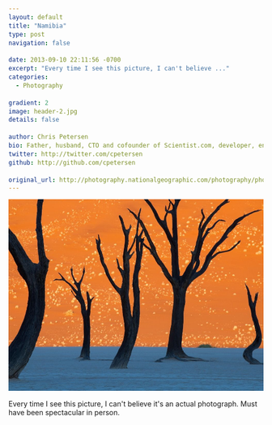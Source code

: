 ```yaml
---
layout: default
title: "Namibia"
type: post
navigation: false

date: 2013-09-10 22:11:56 -0700
excerpt: "Every time I see this picture, I can't believe ..."
categories:
  - Photography

gradient: 2
image: header-2.jpg
details: false

author: Chris Petersen
bio: Father, husband, CTO and cofounder of Scientist.com, developer, entrepreneur and technologist.
twitter: http://twitter.com/cpetersen
github: http://github.com/cpetersen

original_url: http://photography.nationalgeographic.com/photography/photo-of-the-day/camel-thorn-trees-namibia/
---
```



  ![](/assets/import/7aab7d2ed317cde9906235d7adbf2685.jpg) 

 Every time I see this picture, I can't believe it's an actual photograph. Must have been spectacular in person.
